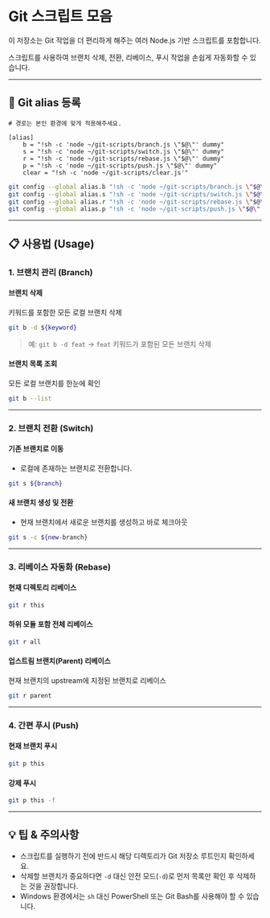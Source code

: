 # Git 스크립트 모음

이 저장소는 Git 작업을 더 편리하게 해주는 여러 Node.js 기반 스크립트를 포함합니다.

스크립트를 사용하여 브랜치 삭제, 전환, 리베이스, 푸시 작업을 손쉽게 자동화할 수 있습니다.

---

## 🚀 Git alias 등록

```
# 경로는 본인 환경에 맞게 적용해주세요.

[alias]
	b = "!sh -c 'node ~/git-scripts/branch.js \"$@\"' dummy"
	s = "!sh -c 'node ~/git-scripts/switch.js \"$@\"' dummy"
	r = "!sh -c 'node ~/git-scripts/rebase.js \"$@\"' dummy"
	p = "!sh -c 'node ~/git-scripts/push.js \"$@\"' dummy"
	clear = "!sh -c 'node ~/git-scripts/clear.js'"
```

```bash
git config --global alias.b "!sh -c 'node ~/git-scripts/branch.js \"$@\"' dummy"
git config --global alias.s "!sh -c 'node ~/git-scripts/switch.js \"$@\"' dummy"
git config --global alias.r "!sh -c 'node ~/git-scripts/rebase.js \"$@\"' dummy"
git config --global alias.p "!sh -c 'node ~/git-scripts/push.js \"$@\"' dummy"
```

---

## 📋 사용법 (Usage)

### 1. 브랜치 관리 (Branch)

#### 브랜치 삭제

키워드를 포함한 모든 로컬 브랜치 삭제

```bash
git b -d ${keyword}
```

> 예: `git b -d feat` → `feat` 키워드가 포함된 모든 브랜치 삭제

#### 브랜치 목록 조회

모든 로컬 브랜치를 한눈에 확인

```bash
git b --list
```

---

### 2. 브랜치 전환 (Switch)

#### 기존 브랜치로 이동

- 로컬에 존재하는 브랜치로 전환합니다.

```bash
git s ${branch}
```

#### 새 브랜치 생성 및 전환

- 현재 브랜치에서 새로운 브랜치를 생성하고 바로 체크아웃

```bash
git s -c ${new-branch}
```

---

### 3. 리베이스 자동화 (Rebase)

#### 현재 디렉토리 리베이스

```bash
git r this
```

#### 하위 모듈 포함 전체 리베이스

```bash
git r all
```

#### 업스트림 브랜치(Parent) 리베이스

현재 브랜치의 upstream에 지정된 브랜치로 리베이스

```bash
git r parent
```

---

### 4. 간편 푸시 (Push)

#### 현재 브랜치 푸시

```bash
git p this
```

#### 강제 푸시

```bash
git p this -f
```

---

## 💡 팁 & 주의사항

- 스크립트를 실행하기 전에 반드시 해당 디렉토리가 Git 저장소 루트인지 확인하세요.
- 삭제할 브랜치가 중요하다면 `-d` 대신 안전 모드(`-d`)로 먼저 목록만 확인 후 삭제하는 것을 권장합니다.
- Windows 환경에서는 `sh` 대신 PowerShell 또는 Git Bash를 사용해야 할 수 있습니다.
